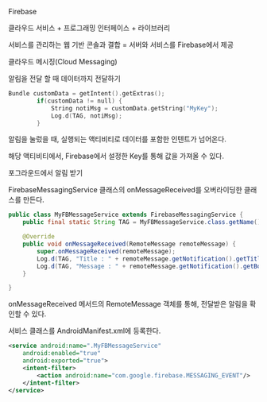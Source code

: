 Firebase

클라우드 서비스 + 프로그래밍 인터페이스 + 라이브러리

서비스를 관리하는 웹 기반 콘솔과 결합 = 서버와 서비스를 Firebase에서 제공



클라우드 메시징(Cloud Messaging)



알림을 전달 할 때 데이터까지 전달하기

```swift
Bundle customData = getIntent().getExtras();
        if(customData != null) {
            String notiMsg = customData.getString("MyKey");
            Log.d(TAG, notiMsg);
        }
```

알림을 눌렀을 때, 실행되는 액티비티로 데이터를 포함한 인텐트가 넘어온다.

해당 액티비티에서, Firebase에서 설정한 Key를 통해 값을 가져올 수 있다.



포그라운드에서 알림 받기

FirebaseMessagingService 클래스의 onMessageReceived를 오버라이딩한 클래스를 만든다.

```java
public class MyFBMessageService extends FirebaseMessagingService {
    public final static String TAG = MyFBMessageService.class.getName();

    @Override
    public void onMessageReceived(RemoteMessage remoteMessage) {
        super.onMessageReceived(remoteMessage);
        Log.d(TAG, "Title : " + remoteMessage.getNotification().getTitle());
        Log.d(TAG, "Message : " + remoteMessage.getNotification().getBody());
    }

}
```

onMessageReceived 메서드의 RemoteMessage 객체를 통해, 전달받은 알림을 확인할 수 있다.





서비스 클래스를 AndroidManifest.xml에 등록한다.

```xml
<service android:name=".MyFBMessageService"
    android:enabled="true"
    android:exported="true">
    <intent-filter>
        <action android:name="com.google.firebase.MESSAGING_EVENT"/>
    </intent-filter>
</service>
```